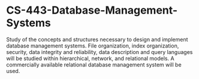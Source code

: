 # CS-443-Database-Management-Systems
Study of the concepts and structures necessary to design and implement database management systems. File organization, index organization, security, data integrity and reliability, data description and query languages will be studied within hierarchical, network, and relational models. A commercially available relational database management system will be used.
